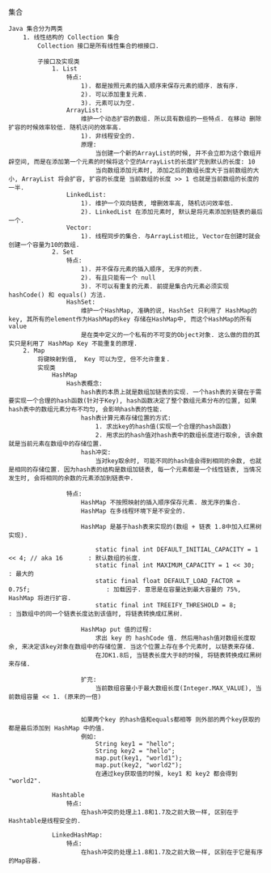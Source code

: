 集合

    Java 集合分为两类
        1. 线性结构的 Collection 集合
            Collection 接口是所有线性集合的根接口.

            子接口及实现类
                1. List
                    特点:
                        1). 都是按照元素的插入顺序来保存元素的顺序. 故有序.
                        2). 可以添加重复元素.
                        3). 元素可以为空.
                    ArrayList:
                        维护一个动态扩容的数组. 所以具有数组的一些特点. 在移动 删除 扩容的时候效率较低. 随机访问的效率高.
                        1). 非线程安全的.
                        原理:
                            当创建一个新的ArrayList的时候, 并不会立即为这个数组开辟空间, 而是在添加第一个元素的时候将这个空的ArrayList的长度扩充到默认的长度: 10
                            当向数组添加元素时, 添加之后的数组长度大于当前数组的大小, ArrayList 将会扩容, 扩容的长度是 当前数组的长度 >> 1 也就是当前数组的长度的一半.
                    LinkedList:
                        1). 维护一个双向链表, 增删效率高, 随机访问效率低.
                        2). LinkedList 在添加元素时, 默认是将元素添加到链表的最后一个.
                    Vector:
                        1). 线程同步的集合. 与ArrayList相比, Vector在创建时就会创建一个容量为10的数组.
                2. Set
                    特点:
                        1). 并不保存元素的插入顺序, 无序的列表.
                        2). 有且只能有一个 null
                        3). 不可以有重复的元素. 前提是集合内元素必须实现 hashCode() 和 equals() 方法.
                    HashSet:
                        维护一个HashMap, 准确的说, HashSet 只利用了 HashMap的key, 其所有的element作为HashMap的key 存储在HashMap中, 而这个HashMap的所有 value
                        是在类中定义的一个私有的不可变的Object对象. 这么做的目的其实只是利用了 HashMap Key 不能重复的原理.
        2. Map
            将键映射到值,  Key 可以为空, 但不允许重复.
            实现类
                HashMap
                    Hash表概念:
                        hash表的本质上就是数组加链表的实现. 一个hash表的关键在于需要实现一个合理的hash函数(针对于Key), hash函数决定了整个数组元素分布的位置, 如果hash表中的数组元素分布不均匀, 会影响hash表的性能.
                        hash表计算元素存储位置的方式:
                            1. 求出key的hash值(实现一个合理的hash函数)
                            2. 用求出的hash值对hash表中的数组长度进行取余, 该余数就是当前元素在数组中的存储位置.
                        hash冲突:
                            当对key取余时, 可能不同的hash值会得到相同的余数, 也就是相同的存储位置. 因为hash表的结构是数组加链表, 每一个元素都是一个线性链表, 当情况发生时, 会将相同的余数的元素添加到链表中.
                
                    特点:
                        HashMap 不按照映射的插入顺序保存元素. 故无序的集合.
                        HashMap 在多线程环境下是不安全的.

                        HashMap 是基于hash表来实现的(数组 + 链表 1.8中加入红黑树实现).

                            static final int DEFAULT_INITIAL_CAPACITY = 1 << 4; // aka 16       : 默认数组的长度.
                            static final int MAXIMUM_CAPACITY = 1 << 30;                        : 最大的
                            static final float DEFAULT_LOAD_FACTOR = 0.75f;                     : 加载因子. 意思是在容量达到最大容量的 75%, HashMap 将进行扩容.
                            static final int TREEIFY_THRESHOLD = 8;                             : 当数组中的同一个链表长度达到该值时, 将链表转换成红黑树.

                        HashMap put 值的过程:
                            求出 key 的 hashCode 值. 然后用hash值对数组长度取余, 来决定该key对象在数组中的存储位置. 当这个位置上存在多个元素时, 以链表来存储.
                            在JDK1.8后, 当链表长度大于8的时候, 将链表转换成红黑树来存储.

                        扩充:
                            当前数组容量小于最大数组长度(Integer.MAX_VALUE), 当前数组容量 << 1. (原来的一倍)


                        如果两个key 的hash值和equals都相等 则外部的两个key获取的都是最后添加到 HashMap 中的值.
                        例如:
                            String key1 = "hello";
                            String key2 = "hello";
                            map.put(key1, "world1");
                            map.put(key2, "world2");
                            在通过key获取值的时候, key1 和 key2 都会得到 "world2".

                Hashtable
                    特点:
                        在hash冲突的处理上1.8和1.7及之前大致一样, 区别在于Hashtable是线程安全的.

                LinkedHashMap:
                    特点:
                        在hash冲突的处理上1.8和1.7及之前大致一样, 区别在于它是有序的Map容器.
